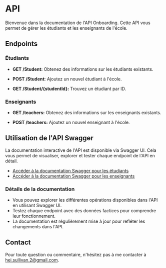 # API

Bienvenue dans la documentation de l'API Onboarding. Cette API vous permet de gérer les étudiants et les enseignants de l'école.

## Endpoints

### Étudiants

- **GET /Student:** Obtenez des informations sur les étudiants existants.

- **POST /Student:** Ajoutez un nouvel étudiant à l'école.

- **GET /Student/{studentId}:** Trouvez un étudiant par ID.

### Enseignants

- **GET /teachers:** Obtenez des informations sur les enseignants existants.

- **POST /teachers:** Ajoutez un nouvel enseignant à l'école.

## Utilisation de l'API Swagger

La documentation interactive de l'API est disponible via Swagger UI. Cela vous permet de visualiser, explorer et tester chaque endpoint de l'API en détail.

- [Accéder à la documentation Swagger pour les étudiants](https://petstore.swagger.io/?url=https://raw.githubusercontent.com/Sullivan1301/API/main/students.yaml)
- [Accéder à la documentation Swagger pour les enseignants](https://petstore.swagger.io/?url=https://raw.githubusercontent.com/Sullivan1301/API/main/teachers.yaml)

### Détails de la documentation

- Vous pouvez explorer les différentes opérations disponibles dans l'API en utilisant Swagger UI.
- Testez chaque endpoint avec des données factices pour comprendre leur fonctionnement.
- La documentation est régulièrement mise à jour pour refléter les changements dans l'API.

## Contact

Pour toute question ou commentaire, n'hésitez pas à me contacter à [hei.sullivan.2@gmail.com](mailto:hei.sullivan.2@gmail.com).
